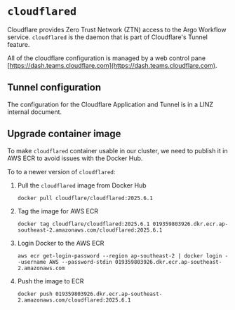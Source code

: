 # `cloudflared`

Cloudflare provides Zero Trust Network (ZTN) access to the Argo Workflow service. `cloudflared` is the daemon that is part of Cloudflare's Tunnel feature.

All of the cloudflare configuration is managed by a web control pane [https://dash.teams.cloudflare.com](https://dash.teams.cloudflare.com).

## Tunnel configuration

The configuration for the Cloudflare Application and Tunnel is in a LINZ internal document.

## Upgrade container image

To make `cloudflared` container usable in our cluster, we need to publish it in AWS ECR to avoid issues with the Docker Hub.

To to a newer version of `cloudflared`:

1. Pull the `cloudflared` image from Docker Hub

   ```shell
   docker pull cloudflare/cloudflared:2025.6.1
   ```

2. Tag the image for AWS ECR

   ```shell
   docker tag cloudflare/cloudflared:2025.6.1 019359803926.dkr.ecr.ap-southeast-2.amazonaws.com/cloudflared:2025.6.1
   ```

3. Login Docker to the AWS ECR

   ```shell
   aws ecr get-login-password --region ap-southeast-2 | docker login --username AWS --password-stdin 019359803926.dkr.ecr.ap-southeast-2.amazonaws.com
   ```

4. Push the image to ECR

   ```shell
   docker push 019359803926.dkr.ecr.ap-southeast-2.amazonaws.com/cloudflared:2025.6.1
   ```
